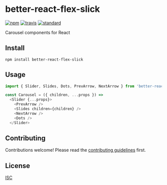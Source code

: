 # better-react-flex-slick

[![npm][npm-image]][npm-url]
[![travis][travis-image]][travis-url]
[![standard][standard-image]][standard-url]

[npm-image]: https://img.shields.io/npm/v/better-react-flex-slick.svg?style=flat-square
[npm-url]: https://www.npmjs.com/package/better-react-flex-slick
[travis-image]: https://img.shields.io/travis/bentatum/better-react-flex-slick.svg?style=flat-square
[travis-url]: https://travis-ci.org/bentatum/better-react-flex-slick
[standard-image]: https://img.shields.io/badge/code%20style-standard-brightgreen.svg?style=flat-square
[standard-url]: http://npm.im/standard

Carousel components for React

## Install

```
npm install better-react-flex-slick
```

## Usage

```js
import { Slider, Slides, Dots, PrevArrow, NextArrow } from 'better-react-flex-slick'

const Carousel = ({ children, ...props }) =>
  <Slider {...props}>
    <PrevArrow />
    <Slides children={children} />
    <NextArrow />
    <Dots />
  </Slider>

```

## Contributing

Contributions welcome! Please read the [contributing guidelines](CONTRIBUTING.md) first.

## License

[ISC](LICENSE.md)

